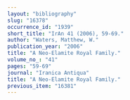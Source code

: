 ```yaml
---
layout: "bibliography"
slug: "16378"
occurrence_id: "1939"
short_title: "IrAn 41 (2006), 59-69."
author: "Waters, Matthew, W."
publication_year: "2006"
title: "A Neo-Elamite Royal Family."
volume_no_: "41"
pages: "59-69"
journal: "Iranica Antiqua"
title: "A Neo-Elamite Royal Family."
previous_item: "16381"
---
```

